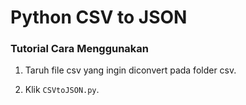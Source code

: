 # Python CSV to JSON

### Tutorial Cara Menggunakan
1. Taruh file csv yang ingin diconvert pada folder csv.

2. Klik `CSVtoJSON.py`.
